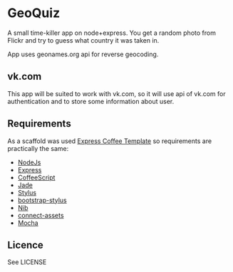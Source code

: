 # GeoQuiz 

A small time-killer app on node+express.
You get a random photo from Flickr and try to guess what country it was taken in.

App uses geonames.org api for reverse geocoding. 

## vk.com
This app will be suited to work with vk.com,
so it will use api of vk.com for authentication and to store some information about user.

## Requirements
As a scaffold was used [Express Coffee Template](https://github.com/twilson63/express-coffee) so
requirements are practically the same:

* [NodeJs](http://nodejs.org)
* [Express](http://expressjs.com)
* [CoffeeScript](http://coffeescript.org)
* [Jade](http://jade-lang.com/)
* [Stylus](http://learnboost.github.io/stylus/)
* [bootstrap-stylus](https://github.com/Acquisio/bootstrap-stylus)
* [Nib](http://visionmedia.github.io/nib/)
* [connect-assets](http://github.com/TrevorBurnham/connect-assets)
* [Mocha](http://visionmedia.github.com/mocha/)

## Licence
See LICENSE
